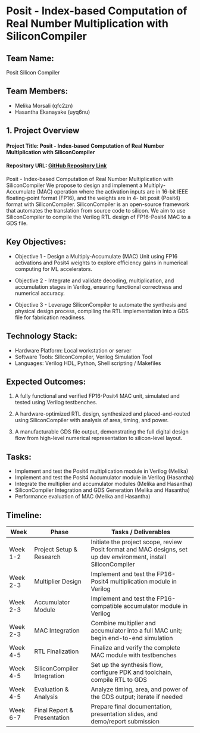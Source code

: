 # Posit - Index-based Computation of Real Number Multiplication with SiliconCompiler

## Team Name: 
Posit Silicon Compiler

## Team Members:
- Melika Morsali (qfc2zn)
- Hasantha Ekanayake (uyq6nu)


## 1. Project Overview

#### Project Title: Posit - Index-based Computation of Real Number Multiplication with SiliconCompiler  
#### Repository URL: [GitHub Repository Link](https://github.com/hplp/2025-asic-design-projects-posit_silicon_compiler)

Posit - Index-based Computation of Real Number Multiplication with SiliconCompiler
We propose to design and implement a Multiply-Accumulate (MAC) operation where the
activation inputs are in 16-bit IEEE floating-point format (FP16), and the weights are in 4-
bit posit (Posit4) format with SiliconCompiler. SiliconCompiler is an open-source framework
that automates the translation from source code to silicon. We aim to use SiliconCompiler
to compile the Verilog RTL design of FP16-Posit4 MAC to a GDS file.

## Key Objectives:

- Objective 1 - Design a Multiply-Accumulate (MAC) Unit using FP16 activations and Posit4 weights to explore efficiency gains in numerical computing for ML accelerators.

- Objective 2 - Integrate and validate decoding, multiplication, and accumulation stages in Verilog, ensuring functional correctness and numerical accuracy.

- Objective 3 - Leverage SiliconCompiler to automate the synthesis and physical design process, compiling the RTL implementation into a GDS file for fabrication readiness.

## Technology Stack:
 - Hardware Platform: Local workstation or server 
 - Software Tools: SiliconCompiler, Verilog Simulation Tool
 - Languages: Verilog HDL, Python, Shell scripting / Makefiles 

## Expected Outcomes:
1. A fully functional and verified FP16-Posit4 MAC unit, simulated and tested using Verilog testbenches.

2. A hardware-optimized RTL design, synthesized and placed-and-routed using SiliconCompiler with analysis of area, timing, and power.

3. A manufacturable GDS file output, demonstrating the full digital design flow from high-level numerical representation to silicon-level layout.

## Tasks:

- Implement and test the Posit4 multiplication module in Verilog (Melika)
- Implement and test the Posit4 Accumulator module in Verilog (Hasantha)
- Integrate the multiplier and accumulator modules (Melika and Hasantha)
- SiliconCompiler Integration and GDS Generation (Melika and Hasantha)
- Performance evaluation of MAC (Melika and Hasantha)

## Timeline:

| **Week**     | **Phase**                          | **Tasks / Deliverables**                                                                 |
|--------------|------------------------------------|-------------------------------------------------------------------------------------------|
| Week 1-2     | Project Setup & Research         | Initiate the project scope, review Posit format and MAC designs, set up dev environment, install SiliconCompiler |
| Week 2-3    |  Multiplier Design    | Implement and test the FP16-Posit4 multiplication module in Verilog    |
| Week 2-3     | Accumulator Module               | Implement and test the FP16-compatible accumulator module in Verilog                        |
| Week 2-3       | MAC Integration                 | Combine multiplier and accumulator into a full MAC unit; begin end-to-end simulation      |
| Week 4-5      | RTL Finalization                | Finalize and verify the complete MAC module with testbenches                              |
| Week 4-5  | SiliconCompiler Integration      | Set up the synthesis flow, configure PDK and toolchain, compile RTL to GDS               |
| Week 4-5      | Evaluation & Analysis           | Analyze timing, area, and power of the GDS output; iterate if needed                      |
| Week 6-7      | Final Report & Presentation      | Prepare final documentation, presentation slides, and demo/report submission              |
